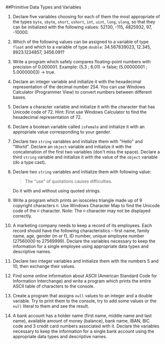 ##Primitive Data Types and Variables

1. Declare five variables choosing for each of them the most appropriate of the types <code>byte</code>, <code>sbyte</code>, <code>short</code>, <code>ushort</code>, <code>int</code>, <code>uint</code>, <code>long</code>, <code>ulong</code>, so that they can be initialized with the following values: 52130, -115, 4825932, 97, -10000.
1. Which of the following values can be assigned to a variable of type <code>float</code> and which to a variable of type <code>double</code>: 34.567839023, 12.345, 8923.1234857, 3456.091?
1. Write a program which safely compares floating-point numbers with precision of 0.000001. Example: (5.3 ; 6.01) -> false; (5.00000001 ; 5.00000003) -> true.
1. Declare an integer variable and initialize it with the hexadecimal representation of the decimal number 254. You can use Windows Calculator (Programmer View) to convert numbers between different bases.
1. Declare a character variable and initialize it with the character that has Unicode code of 72. Hint: First use Windows Calculator to find the hexadecimal representation of 72.
1. Declare a boolean variable called <code>isFemale</code> and initialize it with an appropriate value corresponding to your gender.
1. Declare two <code>string</code> variables and initialize them with "Hello" and "World". Declare an <code>object</code> variable and initialize it with the concatenation of the first two variables (don't miss the space). Declare a third <code>string</code> variable and initialize it with the value of the <code>object</code> variable (do a type cast).
1. Declare two <code>string</code> variables and initialize them with following value:

    > The "use" of quotations causes difficulties.

    Do it with and without using quoted strings.
1. Write a program which prints an isosceles triangle made up of 9 copyright characters <code>©</code>. Use Windows Character Map to find the Unicode code of the <code>©</code> character. Note: The <code>©</code> character may not be displayed correctly.
1. A marketing company needs to keep a record of its employees. Each record should have the following characteristics – first name, family name, age, gender (m or f), ID number, unique employee number (27560000 to 27569999). Declare the variables necessary to keep the information for a single employee using appropriate data types and descriptive names.
1. Declare two integer variables and initialize them with the numbers 5 and 10, then exchange their values.
1. Find some online information about ASCII (American Standard Code for Information Interchange) and write a program which prints the entire ASCII table of characters to the console.
1. Create a program that assigns <code>null</code> values to an integer and a double variable. Try to print them to the console, try to add some values or the <code>null</code> literal to them and see the result.
1. A bank account has a holder name (first name, middle name and last name), available amount of money (balance), bank name, IBAN, BIC code and 3 credit card numbers associated with it. Declare the variables necessary to keep the information for a single bank account using the appropriate data types and descriptive names.
